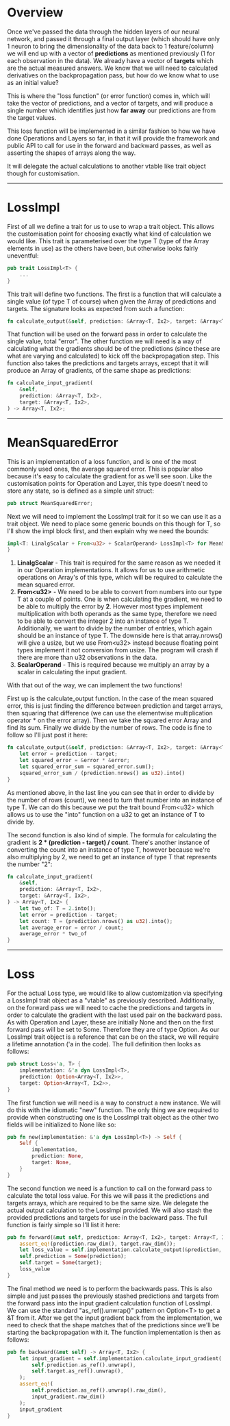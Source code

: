 # Overview #

Once we've passed the data through the hidden layers of our neural network, and passed it through a final output layer (which should have only 1 neuron to bring the dimensionality of the data back to 1 feature/column) we will end up with a vector of **predictions** as mentioned previously (1 for each observation in the data). We already have a vector of **targets** which are the actual measured answers. We know that we will need to calculated derivatives on the backpropagation pass, but how do we know what to use as an initial value?

This is where the "loss function" (or error function) comes in, which will take the vector of predictions, and a vector of targets, and will produce a single number which identifies just how **far away** our predictions are from the target values.

This loss function will be implemented in a similar fashion to how we have done Operations and Layers so far, in that it will provide the framework and public API to call for use in the forward and backward passes, as well as asserting the shapes of arrays along the way.

It will delegate the actual calculations to another vtable like trait object though for customisation.

---
# LossImpl #

First of all we define a trait for us to use to wrap a trait object. This allows the customisation point for choosing exactly what kind of calculation we would like. This trait is parameterised over the type T (type of the Array elements in use) as the others have been, but otherwise looks fairly uneventful:

```rust
pub trait LossImpl<T> {
    ...
}
```

This trait will define two functions. The first is a function that will calculate a single value (of type T of course) when given the Array of predictions and targets. The signature looks as expected from such a function:

```rust
fn calculate_output(&self, prediction: &Array<T, Ix2>, target: &Array<T, Ix2>) -> T;
```

That function will be used on the forward pass in order to calculate the single value, total "error". The other function we will need is a way of calculating what the gradients should be of the predictions (since these are what are varying and calculated) to kick off the backpropagation step. This function also takes the predictions and targets arrays, except that it will produce an Array of gradients, of the same shape as predictions:

```rust
fn calculate_input_gradient(
    &self,
    prediction: &Array<T, Ix2>,
    target: &Array<T, Ix2>,
) -> Array<T, Ix2>;
```

---
# MeanSquaredError #

This is an implementation of a loss function, and is one of the most commonly used ones, the average squared error. This is popular also because it's easy to calculate the gradient for as we'll see soon. Like the customisation points for Operation and Layer, this type doesn't need to store any state, so is defined as a simple unit struct:

```rust
pub struct MeanSquaredError;
```

Next we will need to implement the LossImpl trait for it so we can use it as a trait object. We need to place some generic bounds on this though for T, so I'll show the impl block first, and then explain why we need the bounds:

```rust
impl<T: LinalgScalar + From<u32> + ScalarOperand> LossImpl<T> for MeanSquaredError {
}
```

1. **LinalgScalar** - This trait is required for the same reason as we needed it in our Operation implementations. It allows for us to use arithmetic operations on Array's of this type, which will be required to calculate the mean squared error.
2. **From\<u32>** - We need to be able to convert from numbers into our type T at a couple of points. One is when calculating the gradient, we need to be able to multiply the error by **2**. However most types implement multiplication with both operands as the same type, therefore we need to be able to convert the integer 2 into an instance of type T. Additionally, we want to divide by the number of entries, which again should be an instance of type T. The downside here is that array.nrows() will give a usize, but we use From\<u32> instead because floating point types implement it not conversion from usize. The program will crash if there are more than u32 observations in the data.
3. **ScalarOperand** - This is required because we multiply an array by a scalar in calculating the input gradient.

With that out of the way, we can implement the two functions!

First up is the calculate_output function. In the case of the mean squared error, this is just finding the difference between prediction and target arrays, then squaring that difference (we can use the elementwise multiplication operator * on the error array). Then we take the squared error Array and find its sum. Finally we divide by the number of rows. The code is fine to follow so I'll just post it here:

```rust
fn calculate_output(&self, prediction: &Array<T, Ix2>, target: &Array<T, Ix2>) -> T {
    let error = prediction - target;
    let squared_error = &error * &error;
    let squared_error_sum = squared_error.sum();
    squared_error_sum / (prediction.nrows() as u32).into()
}
```

As mentioned above, in the last line you can see that in order to divide by the number of rows (count), we need to turn that number into an instance of type T. We can do this because we put the trait bound From\<u32> which allows us to use the "into" function on a u32 to get an instance of T to divide by.

The second function is also kind of simple. The formula for calculating the gradient is **2 * (prediction - target) / count**. There's another instance of converting the count into an instance of type T, however because we're also multiplying by 2, we need to get an instance of type T that represents the number "2":

```rust
fn calculate_input_gradient(
    &self,
    prediction: &Array<T, Ix2>,
    target: &Array<T, Ix2>,
) -> Array<T, Ix2> {
    let two_of: T = 2.into();
    let error = prediction - target;
    let count: T = (prediction.nrows() as u32).into();
    let average_error = error / count;
    average_error * two_of
}
```

---
# Loss #

For the actual Loss type, we would like to allow customization via specifying a LossImpl trait object as a "vtable" as previously described. Additionally, on the forward pass we will need to cache the predictions and targets in order to calculate the gradient with the last used pair on the backward pass. As with Operation and Layer, these are initially None and then on the first forward pass will be set to Some. Therefore they are of type Option. As our LossImpl trait object is a reference that can be on the stack, we will require a lifetime annotation ('a in the code). The full definition then looks as follows:

```rust
pub struct Loss<'a, T> {
    implementation: &'a dyn LossImpl<T>,
    prediction: Option<Array<T, Ix2>>,
    target: Option<Array<T, Ix2>>,
}
```

The first function we will need is a way to construct a new instance. We will do this with the idiomatic "new" function. The only thing we are required to provide when constructing one is the LossImpl trait object as the other two fields will be initialized to None like so:

```rust
pub fn new(implementation: &'a dyn LossImpl<T>) -> Self {
    Self {
        implementation,
        prediction: None,
        target: None,
    }
}
```

The second function we need is a function to call on the forward pass to calculate the total loss value. For this we will pass it the predictions and targets arrays, which are required to be the same size. We delegate the actual output calculation to the LossImpl provided. We will also stash the provided predictions and targets for use in the backward pass. The full function is fairly simple so I'll list it here:

```rust
pub fn forward(&mut self, prediction: Array<T, Ix2>, target: Array<T, Ix2>) -> T {
    assert_eq!(prediction.raw_dim(), target.raw_dim());
    let loss_value = self.implementation.calculate_output(&prediction, &target);
    self.prediction = Some(prediction);
    self.target = Some(target);
    loss_value
}
```

The final method we need is to perform the backwards pass. This is also simple and just passes the previously stashed predictions and targets from the forward pass into the input gradient calculation function of LossImpl. We can use the standard "as_ref().unwrap()" pattern on Option\<T> to get a &T from it. After we get the input gradient back from the implementation, we need to check that the shape matches that of the predictions since we'll be starting the backpropagation with it. The function implementation is then as follows:

```rust
pub fn backward(&mut self) -> Array<T, Ix2> {
    let input_gradient = self.implementation.calculate_input_gradient(
        self.prediction.as_ref().unwrap(),
        self.target.as_ref().unwrap(),
    );
    assert_eq!(
        self.prediction.as_ref().unwrap().raw_dim(),
        input_gradient.raw_dim()
    );
    input_gradient
}
```